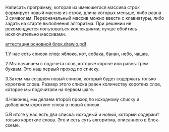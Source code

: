 Написать программу, которая из имеющегося массива строк формирует новый массив из строк, длина которых меньше, либо равна 3 символам. Первоначальный массив можно ввести с клавиатуры, либо задать на старте выполнения алгоритма. При решении не рекомендуется пользоваться коллекциями, лучше обойтись исключительно массивами.

[аттестация основной блок.drawio.pdf](https://github.com/war2510/certification_core_unit/files/13998351/drawio.pdf)

1.У нас есть список слов: яблоко, кот, собака, банан, небо, чашка.

2.Мы начинаем с подсчета слов, которые короче или равны трем буквам. Это наш первый проход по списку.

3.Затем мы создаем новый список, который будет содержать только короткие слова. Размер этого списка равен количеству коротких слов, которое мы подсчитали на первом шаге.

4.Наконец, мы делаем второй проход по исходному списку и добавляем короткие слова в новый список.

5.В итоге у нас есть два списка: исходный и новый, который содержит только короткие слова. Это и есть суть алгоритма, описанного в блок-схеме.



